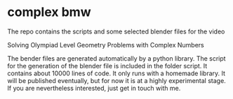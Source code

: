 # complex bmw

The repo contains the scripts and some selected blender files for the video

Solving Olympiad Level Geometry Problems with Complex Numbers

The bender files are generated automatically by a python library.
The script for the generation of the blender file is included in the folder script. It contains about 10000 lines of code. It only runs with a homemade library. It will be published eventually, but for now it is at a highly experimental stage. If you are nevertheless interested, just get in touch with me.
